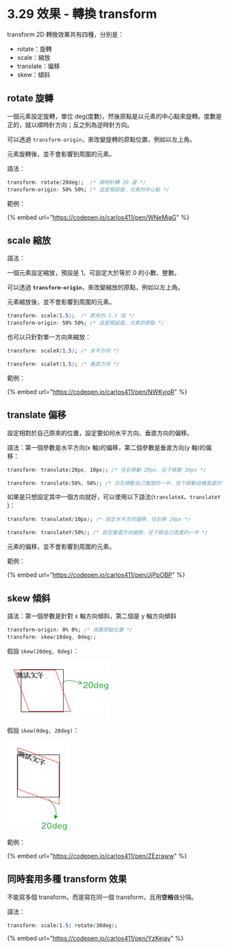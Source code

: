 # 3.29 效果 - 轉換 transform

transform 2D 轉換效果共有四種，分別是：

* rotate：旋轉
* scale：縮放
* translate：偏移
* skew：傾斜



## rotate 旋轉

一個元素設定旋轉，單位 deg(度數)，然後原點是以元素的中心點來旋轉。度數是正的，就以順時針方向；反之則為逆時針方向。

可以透過 `transform-origin`，來改變旋轉的原點位置，例如以左上角。

元素旋轉後，並不會影響到周圍的元素。

語法：

```css
transform: rotate(20deg);  /* 順時針轉 20 度 */
transform-origin: 50% 50%; /* 這是預設值，元素的中心點 */
```

範例：

{% embed url="https://codepen.io/carlos411/pen/WNeMjaG" %}



## scale 縮放

語法：

一個元素設定縮放，預設是 1。可設定大於等於 0 的小數、整數。

可以透過 **`transform-origin`**，來改變縮放的原點，例如以左上角。

元素縮放後，並不會影響到周圍的元素。

```css
transform: scale(1.5);  /* 原來的 1.5 倍 */
transform-origin: 50% 50%; /* 這是預設值，元素的原點 */
```

也可以只針對單一方向來縮放：

```css
transform: scaleX(1.5); /* 水平方向 */
```

```css
transform: scaleY(1.5); /* 垂直方向 */
```

範例：

{% embed url="https://codepen.io/carlos411/pen/NWKyjoR" %}



## translate 偏移

設定相對於自己原來的位置，設定要如何水平方向、垂直方向的偏移。

語法：第一個參數是水平方向(x 軸)的偏移，第二個參數是垂直方向(y 軸)的偏移：

```css
transform: translate(20px, 10px); /* 往右移動 20px，往下移動 20px */
```

```css
transform: translate(50%, 50%); /* 往右移動自己寬度的一半，往下移動自機高度的一半 */
```

如果是只想設定其中一個方向就好，可以使用以下語法(`translateX`、`translateY` )：

```css
transform: translateX(10px); /* 設定水平方向偏移，往右移 10px */
```

```css
transform: translateY(50%); /* 設定垂直方向偏移，往下移自己高度的一半 */
```

元素的偏移，並不會影響到周圍的元素。

範例：

{% embed url="https://codepen.io/carlos411/pen/JjPpOBP" %}



## skew 傾斜

語法：第一個參數是針對 x 軸方向傾斜，第二個是 y 軸方向傾斜

```css
transform-origin: 0% 0%; /* 改變原點位置 */
transform: skew(10deg, 0deg);
```

假設 `skew(20deg, 0deg)`：

![skew(20deg, 0deg)](../.gitbook/assets/skewx.png)

假設 `skew(0deg, 20deg)`：

![skew(0deg, 20deg)](../.gitbook/assets/skewy.png)

範例：

{% embed url="https://codepen.io/carlos411/pen/ZEzraww" %}



## 同時套用多種 transform 效果

不能寫多個 transform，而是寫在同一個 transform，且用**空格**做分隔。

語法：

```css
transform: scale(1.5) rotate(30deg);
```

{% embed url="https://codepen.io/carlos411/pen/YzKejay" %}

